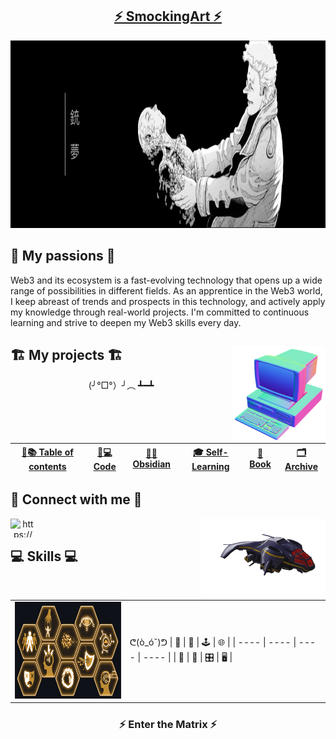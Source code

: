 ## <div align="center">[⚡ SmockingArt ⚡](https://github.com/smockingart)</div>

<div align="center">
  <img src="https://github.com/SmockingArt/SmockingArt/blob/main/Images/Gunnm_banner.jpg" height="300" width="2000" alt="Cyberpunk Banner">
</div>

## <div align="left">🚀 My passions 🚀</div>
<div align="left">
 Web3 and its ecosystem is a fast-evolving technology that opens up a wide range of possibilities in different fields. As an apprentice in the Web3 world, I keep abreast of trends and prospects in this technology, and actively apply my knowledge through real-world projects. I'm committed to continuous learning and strive to deepen my Web3 skills every day.
<div align="center">

  <img align="right" src="https://github.com/SmockingArt/SmockingArt/blob/main/Images/ordinateur%20cyb.png" height="155" width="150" alt="Computeur">

  ## <div align="left">🏗️ My projects 🏗️</div>


  (╯°□°）╯︵ ┻━┻

| [🚧📚 Table of contents](https://github.com/SmockingArt/Table-of-contents/blob/main/README.md) | [🚧💻 Code](#) | [🚧💎 Obsidian](#) | [🎓 Self-Learning](https://github.com/SmockingArt/Self-Learning) | [📕 Book](https://github.com/SmockingArt/Book) | [🗂️ Archive](https://github.com/SmockingArt/Archive)
| ---- | ---- | ---- | ---- | ---- | ---- | 
 
## <div align="left">📡 Connect with me 📡</div>

<div>
  
<a href="https://www.linkedin.com/in/smocking-art-5a2505254/" target="blank"><img align="left" src="https://raw.githubusercontent.com/rahuldkjain/github-profile-readme-generator/master/src/images/icons/Social/linked-in-alt.svg" alt="https://www.linkedin.com/in/smocking-art-5a2505254/" height="30" width="40" /></a> 

</div>
<div>
   
<img align="right" src="https://github.com/SmockingArt/SmockingArt/blob/main/Images/kisspng-shadowrun-cyberpunk-2020-helicopter-dragon-5b2d947b3e19d4.0915351015297137872544.png" height="130" width="200" alt="Helicopter">

</div>
<br />
  
## <div align="left">💻 Skills 💻</div>
<br />
<table>
<tr>
<td>
  <img src="https://github.com/SmockingArt/SmockingArt/blob/main/Images/Competence3.0.png" height="155" width="277" alt="Skills 3.0">
</td>
<td>
ᕦ(ò_óˇ)ᕤ 
| 💾 | 📡 | 🕹️ | 🌐 | 
| ---- | ---- | ---- | ---- |
| 🚀 | 💽 | 🎛️ | 🖥️ |
</td>
</tr>
</table>

<div align="center">
  
  ### ⚡ Enter the Matrix ⚡
  
</div>
  

